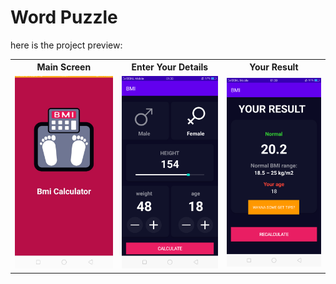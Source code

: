 # Word Puzzle
<p>here is the project preview:</p>
<table>
  <tr style="align:center">
    <th>Main Screen</th>
    <th>Enter Your Details</th>
    <th>Your Result</th>
  </tr>
  <tr>
    <td><img src="https://github.com/preetidhara/BMI_Calculator/blob/main/Scr/IMG_20201018_195643.jpg"</td>
       <td><img src="https://github.com/preetidhara/BMI_Calculator/blob/main/Scr/Screenshot_2020-10-18-01-30-05-31.png"</td>
    <td><img src="https://github.com/preetidhara/BMI_Calculator/blob/main/Scr/Screenshot_2020-10-18-01-30-11-15.png"</td>
  </tr>
  </table>

